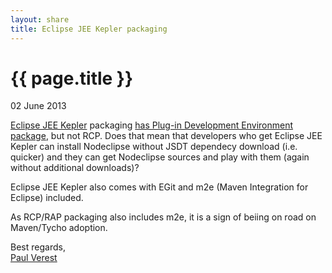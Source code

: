 ```yaml
---
layout: share
title: Eclipse JEE Kepler packaging
---
```


{{ page.title }}
================

<p class="meta">02 June 2013</p>

[Eclipse JEE Kepler](http://www.eclipse.org/downloads/index-developer.php) packaging
 [has Plug-in Development Environment package](http://www.eclipse.org/downloads/compare_404861.php), but not RCP.
 Does that mean that developers who get Eclipse JEE Kepler can install Nodeclipse without JSDT dependecy download (i.e. quicker)
 and they can get Nodeclipse sources and play with them (again without additional downloads)?
 
Eclipse JEE Kepler also comes with EGit and m2e (Maven Integration for Eclipse) included.

As RCP/RAP packaging also includes m2e, it is a sign of beiing on road on Maven/Tycho adoption. 
 
Best regards,  
[Paul Verest](https://github.com/PaulVI)

